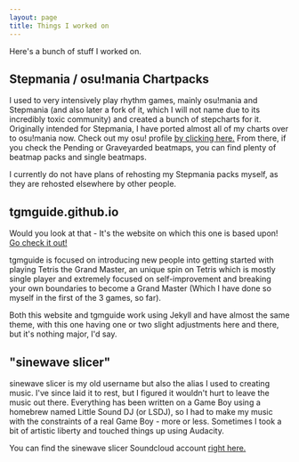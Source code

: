 ```yaml
---
layout: page
title: Things I worked on
---
```


Here's a bunch of stuff I worked on.

## Stepmania / osu!mania Chartpacks

I used to very intensively play rhythm games, mainly osu!mania and Stepmania (and also later a fork of it, which I will not name due to its incredibly toxic community) and created a bunch of stepcharts for it. Originally intended for Stepmania, I have ported almost all of my charts over to osu!mania now. Check out my osu! profile [by clicking here.](https://osu.ppy.sh/users/6353578) From there, if you check the Pending or Graveyarded beatmaps, you can find plenty of beatmap packs and single beatmaps.

I currently do not have plans of rehosting my Stepmania packs myself, as they are rehosted elsewhere by other people.

## tgmguide.github.io

Would you look at that - It's the website on which this one is based upon! [Go check it out!](https://tgmguide.github.io)

tgmguide is focused on introducing new people into getting started with playing Tetris the Grand Master, an unique spin on Tetris which is mostly single player and extremely focused on self-improvement and breaking your own boundaries to become a Grand Master (Which I have done so myself in the first of the 3 games, so far).

Both this website and tgmguide work using Jekyll and have almost the same theme, with this one having one or two slight adjustments here and there, but it's nothing major, I'd say.

## "sinewave slicer"

sinewave slicer is my old username but also the alias I used to creating music. I've since laid it to rest, but I figured it wouldn't hurt to leave the music out there. Everything has been written on a Game Boy using a homebrew named Little Sound DJ (or LSDJ), so I had to make my music with the constraints of a real Game Boy - more or less. Sometimes I took a bit of artistic liberty and touched things up using Audacity.

You can find the sinewave slicer Soundcloud account [right here.](https://www.soundcloud.com/sinewaveslicer)

